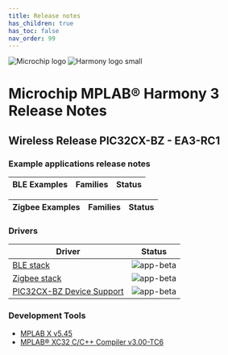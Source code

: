 ```yaml
---
title: Release notes
has_children: true
has_toc: false
nav_order: 99
---
```


﻿![Microchip logo](https://raw.githubusercontent.com/wiki/Microchip-MPLAB-Harmony/Microchip-MPLAB-Harmony.github.io/images/microchip_logo.png)
![Harmony logo small](https://raw.githubusercontent.com/wiki/Microchip-MPLAB-Harmony/Microchip-MPLAB-Harmony.github.io/images/microchip_mplab_harmony_logo_small.png)

# Microchip MPLAB® Harmony 3 Release Notes

## Wireless Release PIC32CX-BZ - EA3-RC1

### Example applications release notes

| BLE Examples | Families | Status |
| --- | :---: | :---: |

| Zigbee Examples | Families | Status |
| --- | :---: | :---: |

### Drivers

| Driver | Status |
| --- | :---: |
| [BLE stack](driver/ble/docs/release_notes.md) | ![app-beta](https://img.shields.io/badge/driver-beta-orange?style=plastic) |
| [Zigbee stack](driver/zigbee/docs/release_notes.md) | ![app-beta](https://img.shields.io/badge/driver-beta-orange?style=plastic) |
| [PIC32CX-BZ Device Support](driver/pic32cx-bz/docs/release_notes.md) | ![app-beta](https://img.shields.io/badge/driver-beta-orange?style=plastic) |


### Development Tools
- [MPLAB X v5.45](https://www.microchip.com/mplab/mplab-x-ide)
- [MPLAB® XC32 C/C++ Compiler v3.00-TC6](https://www.microchip.com/mplab/compilers)

